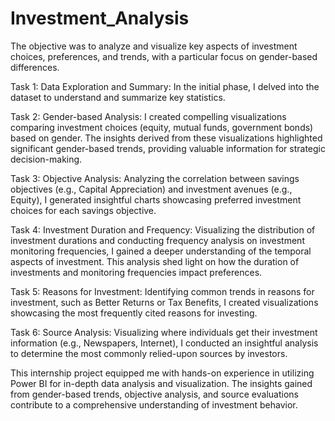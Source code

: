 # Investment_Analysis
The objective was to analyze and visualize key aspects of investment choices, preferences, and trends, with a particular focus on gender-based differences.

Task 1: Data Exploration and Summary:
In the initial phase, I delved into the dataset to understand and summarize key statistics. 

Task 2: Gender-based Analysis:
I created compelling visualizations comparing investment choices (equity, mutual funds, government bonds) based on gender. The insights derived from these visualizations highlighted significant gender-based trends, providing valuable information for strategic decision-making.

Task 3: Objective Analysis:
Analyzing the correlation between savings objectives (e.g., Capital Appreciation) and investment avenues (e.g., Equity), I generated insightful charts showcasing preferred investment choices for each savings objective. 

Task 4: Investment Duration and Frequency:
Visualizing the distribution of investment durations and conducting frequency analysis on investment monitoring frequencies, I gained a deeper understanding of the temporal aspects of investment. This analysis shed light on how the duration of investments and monitoring frequencies impact preferences.

Task 5: Reasons for Investment:
Identifying common trends in reasons for investment, such as Better Returns or Tax Benefits, I created visualizations showcasing the most frequently cited reasons for investing. 

Task 6: Source Analysis:
Visualizing where individuals get their investment information (e.g., Newspapers, Internet), I conducted an insightful analysis to determine the most commonly relied-upon sources by investors. 

This internship project equipped me with hands-on experience in utilizing Power BI for in-depth data analysis and visualization. The insights gained from gender-based trends, objective analysis, and source evaluations contribute to a comprehensive understanding of investment behavior.
